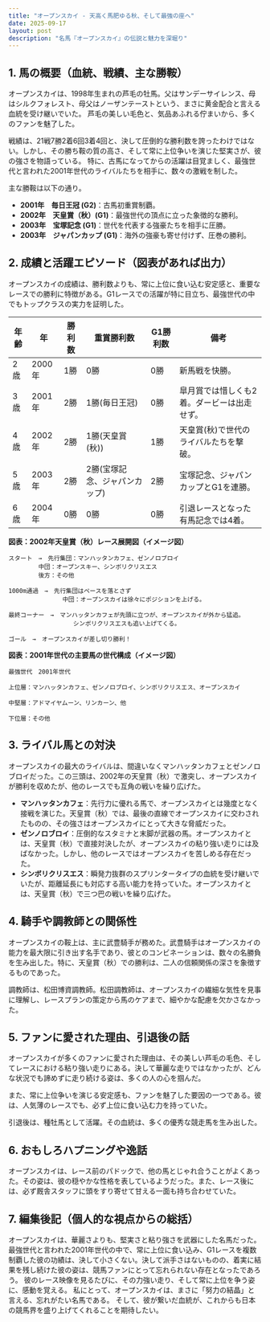 ```yaml
---
title: "オープンスカイ - 天高く馬肥ゆる秋、そして最強の座へ"
date: 2025-09-17
layout: post
description: "名馬『オープンスカイ』の伝説と魅力を深堀り"
---
```


## 1. 馬の概要（血統、戦績、主な勝鞍）

オープンスカイは、1998年生まれの芦毛の牡馬。父はサンデーサイレンス、母はシルクフォレスト、母父はノーザンテーストという、まさに黄金配合と言える血統を受け継いでいた。  芦毛の美しい毛色と、気品あふれる佇まいから、多くのファンを魅了した。

戦績は、21戦7勝2着6回3着4回と、決して圧倒的な勝利数を誇ったわけではない。しかし、その勝ち鞍の質の高さ、そして常に上位争いを演じた堅実さが、彼の強さを物語っている。  特に、古馬になってからの活躍は目覚ましく、最強世代と言われた2001年世代のライバルたちを相手に、数々の激戦を制した。

主な勝鞍は以下の通り。

* **2001年　毎日王冠 (G2)**：古馬初重賞制覇。
* **2002年　天皇賞（秋）(G1)**：最強世代の頂点に立った象徴的な勝利。
* **2003年　宝塚記念 (G1)**：世代を代表する強豪たちを相手に圧勝。
* **2003年　ジャパンカップ (G1)**：海外の強豪も寄せ付けず、圧巻の勝利。


## 2. 成績と活躍エピソード（図表があれば出力）

オープンスカイの成績は、勝利数よりも、常に上位に食い込む安定感と、重要なレースでの勝利に特徴がある。G1レースでの活躍が特に目立ち、最強世代の中でもトップクラスの実力を証明した。

| 年齢 | 年 | 勝利数 | 重賞勝利数 | G1勝利数 | 備考 |
|---|---|---|---|---|---|
| 2歳 | 2000年 | 1勝 | 0勝 | 0勝 | 新馬戦を快勝。 |
| 3歳 | 2001年 | 2勝 | 1勝(毎日王冠) | 0勝 | 皐月賞では惜しくも2着。ダービーは出走せず。 |
| 4歳 | 2002年 | 2勝 | 1勝(天皇賞(秋)) | 1勝 | 天皇賞(秋)で世代のライバルたちを撃破。 |
| 5歳 | 2003年 | 2勝 | 2勝(宝塚記念、ジャパンカップ) | 2勝 | 宝塚記念、ジャパンカップとG1を連勝。 |
| 6歳 | 2004年 | 0勝 | 0勝 | 0勝 |  引退レースとなった有馬記念では4着。 |


**図表：2002年天皇賞（秋）レース展開図（イメージ図）**

```
スタート　→　先行集団：マンハッタンカフェ、ゼンノロブロイ　
　　　　　中団：オープンスキー、シンボリクリスエス
　　　　　後方：その他
             
1000m通過　→　先行集団はペースを落とさず
               中団：オープンスカイは徐々にポジションを上げる。
               
最終コーナー　→　マンハッタンカフェが先頭に立つが、オープンスカイが外から猛追。
                  シンボリクリスエスも追い上げてくる。

ゴール　→　オープンスカイが差し切り勝利！
```

**図表：2001年世代の主要馬の世代構成（イメージ図）**

```
最強世代　2001年世代

上位層：マンハッタンカフェ、ゼンノロブロイ、シンボリクリスエス、オープンスカイ

中堅層：アドマイヤムーン、リンカーン、他

下位層：その他
```


## 3. ライバル馬との対決

オープンスカイの最大のライバルは、間違いなくマンハッタンカフェとゼンノロブロイだった。この三頭は、2002年の天皇賞（秋）で激突し、オープンスカイが勝利を収めたが、他のレースでも互角の戦いを繰り広げた。

* **マンハッタンカフェ**：先行力に優れる馬で、オープンスカイとは幾度となく接戦を演じた。天皇賞（秋）では、最後の直線でオープンスカイに交わされたものの、その強さはオープンスカイにとって大きな脅威だった。
* **ゼンノロブロイ**：圧倒的なスタミナと末脚が武器の馬。オープンスカイとは、天皇賞（秋）で直接対決したが、オープンスカイの粘り強い走りには及ばなかった。しかし、他のレースではオープンスカイを苦しめる存在だった。
* **シンボリクリスエス**：瞬発力抜群のスプリンタータイプの血統を受け継いでいたが、距離延長にも対応する高い能力を持っていた。オープンスカイとは、天皇賞（秋）で三つ巴の戦いを繰り広げた。


## 4. 騎手や調教師との関係性

オープンスカイの鞍上は、主に武豊騎手が務めた。武豊騎手はオープンスカイの能力を最大限に引き出す名手であり、彼とのコンビネーションは、数々の名勝負を生み出した。特に、天皇賞（秋）での勝利は、二人の信頼関係の深さを象徴するものであった。

調教師は、松田博資調教師。松田調教師は、オープンスカイの繊細な気性を見事に理解し、レースプランの策定から馬のケアまで、細やかな配慮を欠かさなかった。


## 5. ファンに愛された理由、引退後の話

オープンスカイが多くのファンに愛された理由は、その美しい芦毛の毛色、そしてレースにおける粘り強い走りにある。決して華麗な走りではなかったが、どんな状況でも諦めずに走り続ける姿は、多くの人の心を掴んだ。

また、常に上位争いを演じる安定感も、ファンを魅了した要因の一つである。彼は、人気薄のレースでも、必ず上位に食い込む力を持っていた。

引退後は、種牡馬として活躍。その血統は、多くの優秀な競走馬を生み出した。


## 6. おもしろハプニングや逸話

オープンスカイは、レース前のパドックで、他の馬とじゃれ合うことがよくあった。その姿は、彼の穏やかな性格を表しているようだった。また、レース後には、必ず厩舎スタッフに頭をすり寄せて甘える一面も持ち合わせていた。


## 7. 編集後記（個人的な視点からの総括）

オープンスカイは、華麗さよりも、堅実さと粘り強さを武器にした名馬だった。最強世代と言われた2001年世代の中で、常に上位に食い込み、G1レースを複数制覇した彼の功績は、決して小さくない。決して派手さはないものの、着実に結果を残し続けた彼の姿は、競馬ファンにとって忘れられない存在となったであろう。  彼のレース映像を見るたびに、その力強い走り、そして常に上位を争う姿に、感動を覚える。  私にとって、オープンスカイは、まさに「努力の結晶」と言える、忘れがたい名馬である。  そして、彼が繋いだ血統が、これからも日本の競馬界を盛り上げてくれることを期待したい。
